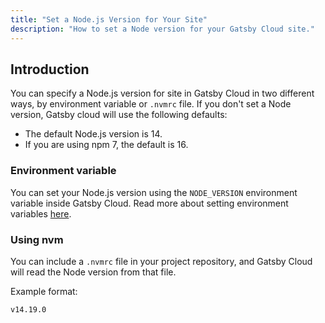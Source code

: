 ```yaml
---
title: "Set a Node.js Version for Your Site"
description: "How to set a Node version for your Gatsby Cloud site."
---
```


## Introduction

You can specify a Node.js version for site in Gatsby Cloud in two different ways, by environment variable or `.nvmrc` file. If you don't set a Node version, Gatsby cloud will use the following defaults:

- The default Node.js version is 14.
- If you are using npm 7, the default is 16.

### Environment variable

You can set your Node.js version using the `NODE_VERSION` environment variable inside Gatsby Cloud. Read more about setting environment variables [here](/docs/reference/cloud/managing-environment-variables).

### Using nvm

You can include a `.nvmrc` file in your project repository, and Gatsby Cloud will read the Node version from that file.

Example format:

```javascript:title=.nvmrc
v14.19.0
```
